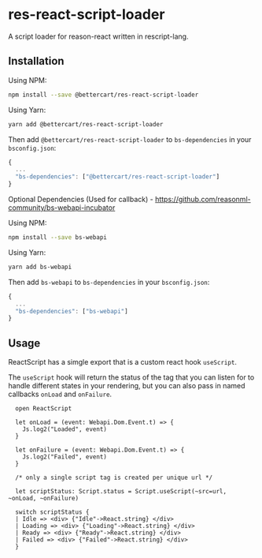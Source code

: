 
# res-react-script-loader

A script loader for reason-react written in rescript-lang.

## Installation

Using NPM:

```sh
npm install --save @bettercart/res-react-script-loader
```

Using Yarn:

```sh
yarn add @bettercart/res-react-script-loader
```

Then add `@bettercart/res-react-script-loader` to `bs-dependencies` in your `bsconfig.json`:
```js
{
  ...
  "bs-dependencies": ["@bettercart/res-react-script-loader"]
}
```

Optional Dependencies (Used for callback) - https://github.com/reasonml-community/bs-webapi-incubator

Using NPM:

```sh
npm install --save bs-webapi
```

Using Yarn:

```sh
yarn add bs-webapi
```

Then add `bs-webapi` to `bs-dependencies` in your `bsconfig.json`:
```js
{
  ...
  "bs-dependencies": ["bs-webapi"]
}
```


## Usage 

ReactScript has a simgle export that is a custom react hook `useScript`.

The `useScript` hook will return the status of the tag that you can listen for to handle different states in your
rendering, but you can also pass in named callbacks `onLoad` and `onFailure`.


```
  open ReactScript

  let onLoad = (event: Webapi.Dom.Event.t) => {
    Js.log2("Loaded", event)
  }

  let onFailure = (event: Webapi.Dom.Event.t) => {
    Js.log2("Failed", event)
  }

  /* only a single script tag is created per unique url */

  let scriptStatus: Script.status = Script.useScript(~src=url, ~onLoad, ~onFailure)

  switch scriptStatus {
  | Idle => <div> {"Idle"->React.string} </div>
  | Loading => <div> {"Loading"->React.string} </div>
  | Ready => <div> {"Ready"->React.string} </div>
  | Failed => <div> {"Failed"->React.string} </div>
  }

```
